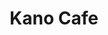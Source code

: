 ---
layout: place
title: "Kano Cafe"
permalink: /texas/temple/kano-cafe.html
stateAbbr: TX
stateName: Texas
cityName: Temple
seo:
  name: "Kano Cafe"
  type: Restaurant
  links: https://yoshihibachi.com/
description: "Kano Cafe serves delicious sushi in Temple, Texas. Try fresh Japanese dishes for a great dining experience. "
place_id: ChIJiRF6TmJrRYYR35hjoLbqKqQ
photos:
  - name: >-
      places/ChIJiRF6TmJrRYYR35hjoLbqKqQ/photos/AeeoHcJNjC0cIvuh89qfRc30gA2FZQ84FJr-S6WX4JqAFyVyzmAehmW_RtTQHafGTkmnQhRwsKEtJTGh5U4AP0nETLKTVVcujRndKNHWqtigMyU0OMWBTiCBbOPS-Wnqvay0XVFgd4UrblcuZkIKBG4OPirvFjJFVIWgUtGKPgWRmZTraT4876W7rIh4pEBtHF2RE4fVQoT_izfaaFcOo4O17JFEuxBQzgzvEBgHVkuNuDu0xUi2TuYjBh2ez5pFy_1oMTXMQcC_mVAnHTdV4YVVxtlPAlPn5MeCqNwFB04YnJ22DA
    widthPx: 960
    heightPx: 640
    authorAttributions:
      - displayName: Yoshi's Hibachi and Sushi Japanese & Asian Cuisine
        uri: https://maps.google.com/maps/contrib/114122549302678463638
        photoUri: >-
          https://lh3.googleusercontent.com/a-/ALV-UjUaibB0Bywt1e4w3U4oqH6kn401D0hVuw9K2wukgBSsDPGPhRA=s100-p-k-no-mo
    flagContentUri: >-
      https://www.google.com/local/imagery/report/?cb_client=maps_api_places.places_api&image_key=!1e10!2sAF1QipM3UmoqXchXpGRts2c0znHB2lINz6QWBZnyEqAg&hl=en-US
    googleMapsUri: >-
      https://www.google.com/maps/place//data=!3m4!1e2!3m2!1sAF1QipM3UmoqXchXpGRts2c0znHB2lINz6QWBZnyEqAg!2e10!4m2!3m1!1s0x86456b624e7a1189:0xa42aeab6a06398df
  - name: >-
      places/ChIJiRF6TmJrRYYR35hjoLbqKqQ/photos/AeeoHcJA74nMinUbYJ2DfKq9Y-ukGz6__LGvKiPmaLYfCmUFq5fRyZJw2ssUivjTCVFHrsH-PFvAER99mgJuepR6iMu5C0FkHpqnvErCCENKcsXvBxShIpbjPdYmxaKVo_pneCi8N18EvOLrxwBpraDc_hDQX0AvQW-rii_1DGw36TqVzctIV8JSUz1cl-2u0YOvOEZUwwqz3LwJ0SRj8ACcPIgt78HbMi3ZZJ0y7QcHpfH7UPSUoXQCvipY0L3X6OJ2EJ_575qrq8H8s01VGimWov5LSkTQG0g7gOlUx8Kjtpn8Fw
    widthPx: 1280
    heightPx: 960
    authorAttributions:
      - displayName: Kano Cafe
        uri: https://maps.google.com/maps/contrib/115067302004144941035
        photoUri: >-
          https://lh3.googleusercontent.com/a/ACg8ocLyDbRiX243IUjkSnugvxyK6LC3J3Td6udI6YKHKOWEl06OSg=s100-p-k-no-mo
    flagContentUri: >-
      https://www.google.com/local/imagery/report/?cb_client=maps_api_places.places_api&image_key=!1e10!2sAF1QipNxG8novHPc3O01DvcNdHdjWDMpvSz3Un9WibBw&hl=en-US
    googleMapsUri: >-
      https://www.google.com/maps/place//data=!3m4!1e2!3m2!1sAF1QipNxG8novHPc3O01DvcNdHdjWDMpvSz3Un9WibBw!2e10!4m2!3m1!1s0x86456b624e7a1189:0xa42aeab6a06398df
  - name: >-
      places/ChIJiRF6TmJrRYYR35hjoLbqKqQ/photos/AeeoHcLYaibGYMC2LFyO79LjIlPzLqnB5tXmbvJwzNVghu1AfS5HU_svulCFN0kKxpqGl9C2gcCMWNw8myniMDQXn52u8qrFBnUuJ8F22tZgoWfggiayh9K7WV_ZLsM6WlkL00ZXapZPcUL0M8e4K7gi8C_HGt6wShgNbtTE7O1PrmYmIvuqpXtH92KYJYJzvcXCz1JXczfHywqtF-xlj8BNt7vsC4nSKw2QF_3prdywB07WeCq7Id-dR2_8e6-vUCRQa-XUNG2wEk7iriUlbYlO0a8FfTo85jZqh9imzU9K_SywdaQwrf8IY6h-tifmQMyO0Zd_LwNMn0FFhBOHUY4ncFwmSwoZx_798PCi59a_oSvc7JSEgCnPMXLNd8yLz2IuNxgxYfgKXSy53cmmQW1jTZBznWI8ulIHMouSLgnDkgiBBQ
    widthPx: 3024
    heightPx: 4032
    authorAttributions:
      - displayName: Luis Ortiz
        uri: https://maps.google.com/maps/contrib/101210391492754196452
        photoUri: >-
          https://lh3.googleusercontent.com/a-/ALV-UjWT5JKwOmhv_JcovY39wtC4KsOIPghuT3UNgSgTTmH3tgNNIWk=s100-p-k-no-mo
    flagContentUri: >-
      https://www.google.com/local/imagery/report/?cb_client=maps_api_places.places_api&image_key=!1e10!2sCIHM0ogKEICAgMDw_aTCTg&hl=en-US
    googleMapsUri: >-
      https://www.google.com/maps/place//data=!3m4!1e2!3m2!1sCIHM0ogKEICAgMDw_aTCTg!2e10!4m2!3m1!1s0x86456b624e7a1189:0xa42aeab6a06398df
  - name: >-
      places/ChIJiRF6TmJrRYYR35hjoLbqKqQ/photos/AeeoHcIC8qnw72usMkr-GXZmKoUhDY-WL4BMViSV5w670cjhBNDkV4zeS4bwy_3MfhGCLEmgRiUOy6D4BeCiay0K3nHXlN2aE4HqhjaydEL9d-gI492dUfTcbG4-8EK3EmgJpCLMph_3AQNEFJ1q_2uhREvjODRrnwo7ftI8p5x6CvpNvFztCiFq3ylTbTxqIUQ8qcX9ys3Y22ZU-TPwR6gl4jZsmFDa7J76ERE6HkZGghF7Asd8tseEvjkgUjvYjqFfLHesqSm4JoU_-NTO8ocTMGVvgAOGHqA_AhTYTNKlPNRfvUgliReiRqXZ3ZMU7glvlbFmknhM3DGwDX65Amts5XGsw1LdhmSw-563P3OCeqdcLQy8KztQB6n2zT5WTnioM8joTRF0QD3eozliOSegUWcxKonq5UN7PPSgjPCeJ5_jQAoQ
    widthPx: 3000
    heightPx: 4000
    authorAttributions:
      - displayName: Marcello Hargett
        uri: https://maps.google.com/maps/contrib/103097022145985847002
        photoUri: >-
          https://lh3.googleusercontent.com/a-/ALV-UjXVuJ5XJ_-OMJge3d94jsKXORnaXMOswCGIIQyBqLYl0PdUXY20jg=s100-p-k-no-mo
    flagContentUri: >-
      https://www.google.com/local/imagery/report/?cb_client=maps_api_places.places_api&image_key=!1e10!2sCIHM0ogKEICAgICTo7eEgAE&hl=en-US
    googleMapsUri: >-
      https://www.google.com/maps/place//data=!3m4!1e2!3m2!1sCIHM0ogKEICAgICTo7eEgAE!2e10!4m2!3m1!1s0x86456b624e7a1189:0xa42aeab6a06398df
  - name: >-
      places/ChIJiRF6TmJrRYYR35hjoLbqKqQ/photos/AeeoHcIMNMCmJKnXlmvE81NgTT7QtxLLsKTCkWJ3IofnDRvAgHydNmcLtbCiM7KfMqE5IMWltx0-fDydotiAq62LewrZa5_sKrSfNYa7bwmuF-_aGu4uXbjU6eF1Doj5XAcvk95H7nhSDnpT3EIZpyztybjk6AuibRb1phCzL-U5y8C5xN4kgnr-xyB2-I1iOD3bp6sEM0WpfhujReaAt41U5VuThNKimHl6Y_aBvO7A_lElPD8Qfl7WbNiaM5lPBllABCmHiwVyfW6Z5eE38QzaXcvpmlESMFSCAjQJ8chMDV0A_GFE0fx2zPXwHsA0uewHQOL_0ZkmTLqy2VXZJmGSXaT-KEDpBjRtlMNbbCvJ_q5ySAq7MQcsqu3BO3KHxnGsmS70icAtImusxNg0BPr0UOtmB6JQSA_ffm3xqM-HLbmk0J1X
    widthPx: 4032
    heightPx: 2268
    authorAttributions:
      - displayName: Jo Stockton
        uri: https://maps.google.com/maps/contrib/106073703103843113016
        photoUri: >-
          https://lh3.googleusercontent.com/a-/ALV-UjVqXDJ61eCQn4dwjZ_n2qL3OYATcFoD0UaTb_UG7RA1bEnWLrbQ=s100-p-k-no-mo
    flagContentUri: >-
      https://www.google.com/local/imagery/report/?cb_client=maps_api_places.places_api&image_key=!1e10!2sCIHM0ogKEICAgMDwhaS0-gE&hl=en-US
    googleMapsUri: >-
      https://www.google.com/maps/place//data=!3m4!1e2!3m2!1sCIHM0ogKEICAgMDwhaS0-gE!2e10!4m2!3m1!1s0x86456b624e7a1189:0xa42aeab6a06398df
  - name: >-
      places/ChIJiRF6TmJrRYYR35hjoLbqKqQ/photos/AeeoHcKfUDDbGyk_YwTv9uoeH-RpyKIUbskvy-R6rjYqcwqfGUgaez5xjo4rQ0MlRdUshc9v-SgB0aNXglfVxsHQfxL6xDAekLvHZ4zT2rzd0hIWGSL-Q9wyXSaanb8fxVJpzk8XBTi0h_aiNSsZbF_qGFspsW90W-PSt6hryj6o8lPZt-WZD7VYXbyaSAHZTC-r9jIp1fLP1zr7PSrGQ8wLxxwbMAJD4_frfj6NXFE-3JctcLX23gKQdTQRZpppmOcwN7zhl3o5h3MZUiR28TY_DMauPJt2jdCrM-G24tT2ApJsH5HXRw8aDIlB0hTAhbtZLo0WOgd5LMIk-8Rm8A81hC16KVidkfPmsGnSmMre2XvH4BGyKxaXTggBee32L7GlMqytcboBOibBA7RJ-Iuzcix7C3FAKLnOARBDIkAttVUz5t9Y
    widthPx: 3024
    heightPx: 2232
    authorAttributions:
      - displayName: Tate Vinson
        uri: https://maps.google.com/maps/contrib/117502684203964055126
        photoUri: >-
          https://lh3.googleusercontent.com/a-/ALV-UjUSUiJLVMxMI8McDh7_zjc14cQaBwAaAvkkDKsdmljELGe5dL4i=s100-p-k-no-mo
    flagContentUri: >-
      https://www.google.com/local/imagery/report/?cb_client=maps_api_places.places_api&image_key=!1e10!2sCIHM0ogKEICAgIClppfkiwE&hl=en-US
    googleMapsUri: >-
      https://www.google.com/maps/place//data=!3m4!1e2!3m2!1sCIHM0ogKEICAgIClppfkiwE!2e10!4m2!3m1!1s0x86456b624e7a1189:0xa42aeab6a06398df
  - name: >-
      places/ChIJiRF6TmJrRYYR35hjoLbqKqQ/photos/AeeoHcKsXbURN-wW7Tk1saSbcE-P_IKpO-N6rxGP_s3qL43m2EDsR4WjVLcA2jO-5QkrmDQegiUZPeJ78VuuxnYn9WVA1-4yKc4Hjbq1-iMbA6OIM5SZIy6QroXwzfNYH5fGp8ala2R64LajR_65Kp8teogOpbUFF9QF8QRmwCfnQw1wutPIi_BajUy8ngAx_bjtDAniuVUaIVqMPNrU3x2h-4OC6kRNoVfd1J4qSLCbgWGeRr79qlWiLwQ7hQTQDUjLFOkJUoRjQcNRZyjK145PGiRgG65QjAMANNiyfm7mnH-tp_yKdX9zQ2OYRO2Kqh1CrgOumsXPERkok6-zB48Yg8rMISzdIIiKXbT4_qPfZTNpizaR4qeqhb6xg3zRASPDW9cNTbhAIReA5RzFIHq4N7dLWBilObrnGGtAC7rqmChWczzL
    widthPx: 3024
    heightPx: 4032
    authorAttributions:
      - displayName: Nidia Lowery
        uri: https://maps.google.com/maps/contrib/100472695803348065465
        photoUri: >-
          https://lh3.googleusercontent.com/a-/ALV-UjUhX2RdK_SY-gh2PUvhMfgNEavhHJu8_O4VizDgDF15v0EbVu5Vxg=s100-p-k-no-mo
    flagContentUri: >-
      https://www.google.com/local/imagery/report/?cb_client=maps_api_places.places_api&image_key=!1e10!2sCIHM0ogKEICAgICvnayjoAE&hl=en-US
    googleMapsUri: >-
      https://www.google.com/maps/place//data=!3m4!1e2!3m2!1sCIHM0ogKEICAgICvnayjoAE!2e10!4m2!3m1!1s0x86456b624e7a1189:0xa42aeab6a06398df
  - name: >-
      places/ChIJiRF6TmJrRYYR35hjoLbqKqQ/photos/AeeoHcKOftLCpSB-4UOLt_sz12nw5Ck2bH1i9gaZPEyQm6xIyyhJqt062tXePO88yeweCUzfrkxy-qH7WBZ7FiD2PLD_PQHrQQZsMZwwgAzA47PkdYtQ2vyOEqn4Wi-A7NIAv3U6_NN92Bd8Vie2R2hiRPDmfsz6j-L9K3OAwPENMcv6dtLxGVwfNj3htQbotZ9ueoIA8GLU71yWOHU0m2CzkoslEJ05xV8IDRVsdwJAOITNtLZSV26gj_tYhMIHzwMZLWb47OfwsRvY7qIvDCJtvRhO3FPi7vO42yKxylgFpv0bq9kW5rGWA-VoHJ2WhkrgwmAQGwxZ8Vn1HOPHiUh9VDAAl45Li3IcGZhBlMCm3h8UZBqQIxwHLIOFLUQas54MZSvipLQIZh6JLZznD0zAPlMqldGSQ6LEEuzkQNPBww5PUO6N
    widthPx: 4032
    heightPx: 3024
    authorAttributions:
      - displayName: Kendra Goodman
        uri: https://maps.google.com/maps/contrib/101348358894328356594
        photoUri: >-
          https://lh3.googleusercontent.com/a/ACg8ocKc-TCYqOdAHdg6-r8jOh7WMmvHazsLdQRHNbuFAVFZ949xnw=s100-p-k-no-mo
    flagContentUri: >-
      https://www.google.com/local/imagery/report/?cb_client=maps_api_places.places_api&image_key=!1e10!2sCIHM0ogKEICAgICRkOWj5QE&hl=en-US
    googleMapsUri: >-
      https://www.google.com/maps/place//data=!3m4!1e2!3m2!1sCIHM0ogKEICAgICRkOWj5QE!2e10!4m2!3m1!1s0x86456b624e7a1189:0xa42aeab6a06398df
  - name: >-
      places/ChIJiRF6TmJrRYYR35hjoLbqKqQ/photos/AeeoHcKAvsGcnnhUY6-mHzGM1iN1OWRFhwItmj7zaf5mvU2PtlOz2GhjoXAiXmcomai_8LB0QXAZ-oV_cFBJidmJKuPyRgsZugzjRt9D_ydF75Yp3_HTvFnEqqG_ZagLLqpdtzCkCfXpwH-8RWHcDsdzyfZaXrlSeOE7dfESWbvn86hGm-ntEf5nc98uYfYnNhZqzizAWmL-8O5bBgaQWzNVVMXc8sERC1GosKRgBCqhmlUTojbyxMSgF1sA9SYUHy-rXNejYLw0yekRJmB5uEgMWfNDjc1UER36-rMWJ4T3KNdERK-Uj86caAyV38cm5AcLzVcNixuHhVHrERotn1JxELLEh-6cA0u5wP5R1BUzfqJyVFLc-VV42I6E-bEuoibYbULwCAjqyFm-Ja2qHuLhbhL5093m0es5Fif3O8eVBALv_4rB
    widthPx: 2992
    heightPx: 2992
    authorAttributions:
      - displayName: Troy Wells
        uri: https://maps.google.com/maps/contrib/117546966256151071908
        photoUri: >-
          https://lh3.googleusercontent.com/a/ACg8ocJ8g1HPy6AfB2HopSdVyegzVItzR_QNl2rL0F98uLsu6Ndr=s100-p-k-no-mo
    flagContentUri: >-
      https://www.google.com/local/imagery/report/?cb_client=maps_api_places.places_api&image_key=!1e10!2sCIHM0ogKEICAgIChucS-kQE&hl=en-US
    googleMapsUri: >-
      https://www.google.com/maps/place//data=!3m4!1e2!3m2!1sCIHM0ogKEICAgIChucS-kQE!2e10!4m2!3m1!1s0x86456b624e7a1189:0xa42aeab6a06398df
  - name: >-
      places/ChIJiRF6TmJrRYYR35hjoLbqKqQ/photos/AeeoHcK6iFPLBykCQBYF3oufUu5VKTIVns9_JO1uCS264PlGb_d89FD5gVD_rT62fkNW9OlrMXEHdH6rFjUIvG_aCNFarYuSCD4NI6c1773D9nbeUiAT08IHLXZenb08o_QDzza4wBYp5MusBkQSAmNlQuTH5KMkPTX04kBSENcd8_wNrcXSCmFq6uNMxt_BJwItcK9j2ueezi-40QT_7xBlcJj8NZ4Y98ELFUjdy9TC3rEuOErBwzJf42D4tpSsguQXUG8Gja5yGgboprY5Rf0f5RlGZ9_I2nz6uDfg8Iz7A7-fxXkU6kIjasbXQwADy27iRiT8VBI-HT_Q1soik2ze6k1KA0pOV9gLr12AsFeVEa2kvAx7DjuQhvH3h_VFQlrzBnsVksG6VZmNnK3pfdS_lW6CBBSm67DOl8x1gTWGM0jbPG06
    widthPx: 4032
    heightPx: 2268
    authorAttributions:
      - displayName: Sovathna Phan
        uri: https://maps.google.com/maps/contrib/115317211887443221674
        photoUri: >-
          https://lh3.googleusercontent.com/a-/ALV-UjXTrGHwxiZYZ_qmSXWBc0ZSOZji9NVjP9hh_UbBHf6JPfsucZ9E=s100-p-k-no-mo
    flagContentUri: >-
      https://www.google.com/local/imagery/report/?cb_client=maps_api_places.places_api&image_key=!1e10!2sCIHM0ogKEICAgIDFjPfJzgE&hl=en-US
    googleMapsUri: >-
      https://www.google.com/maps/place//data=!3m4!1e2!3m2!1sCIHM0ogKEICAgIDFjPfJzgE!2e10!4m2!3m1!1s0x86456b624e7a1189:0xa42aeab6a06398df
address: 2201 SW H K Dodgen Loop, Temple, TX 76502, USA
street: 2201 SW H K Dodgen Loop
city: Temple
state: TX
zip: '76502'
country: USA
neighborhood: null
latitude: '31.075329'
longitude: '-97.378763'
accessibility_options:
  wheelchairAccessibleParking: true
  wheelchairAccessibleEntrance: true
  wheelchairAccessibleRestroom: true
  wheelchairAccessibleSeating: true
business_status: OPERATIONAL
name: Kano Cafe
google_maps_links:
  directionsUri: >-
    https://www.google.com/maps/dir//''/data=!4m7!4m6!1m1!4e2!1m2!1m1!1s0x86456b624e7a1189:0xa42aeab6a06398df!3e0
  placeUri: https://maps.google.com/?cid=11829525441337858271
  writeAReviewUri: >-
    https://www.google.com/maps/place//data=!4m3!3m2!1s0x86456b624e7a1189:0xa42aeab6a06398df!12e1
  reviewsUri: >-
    https://www.google.com/maps/place//data=!4m4!3m3!1s0x86456b624e7a1189:0xa42aeab6a06398df!9m1!1b1
  photosUri: >-
    https://www.google.com/maps/place//data=!4m3!3m2!1s0x86456b624e7a1189:0xa42aeab6a06398df!10e5
primary_type: Restaurant
opening_hours:
  regular: null
  current: null
secondary_opening_hours:
  regular:
    weekdayDescriptions: null
    type: null
  current:
    weekdayDescriptions: null
    type: null
phone: (254) 863-2192
price_level: PRICE_LEVEL_MODERATE
price_range: $10 &ndash; $20
rating: '4.1'
rating_count: 597
website: https://yoshihibachi.com/
reviews: null
parking_options: null
payment_options: null
allow_dogs: null
curbside_pickup: null
delivery: null
dine_in: null
good_for_children: null
good_for_groups: null
good_for_sports: null
live_music: null
menu_for_children: null
outdoor_seating: null
reservable: null
restroom: null
serves_beer: null
serves_breakfast: null
serves_brunch: null
serves_cocktails: null
serves_coffee: null
serves_dinner: null
serves_dessert: null
serves_lunch: null
serves_vegetarian_food: null
serves_wine: null
takeout: null
summary: null

---